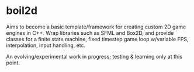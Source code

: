 boil2d
======
Aims to become a basic template/framework for creating custom 2D game engines
in C++. Wrap libraries such as SFML and Box2D, and provide classes for a
finite state machine, fixed timestep game loop w/variable FPS, interpolation,
input handling, etc.

An evolving/experimental work in progress; testing & learning only at this
point.
